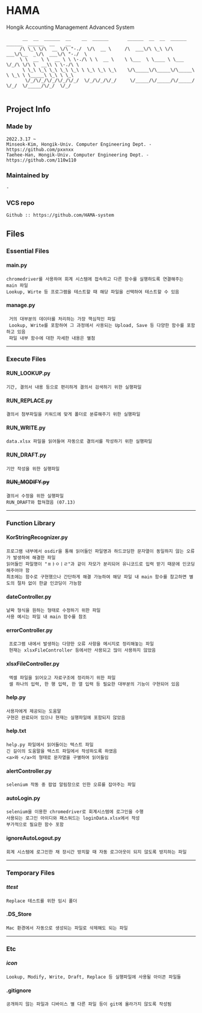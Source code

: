 # HAMA
Hongik Accounting Management Advanced System

```
	  __  __  ______  __    __  ______       ______  __  __  ______  ______  ______  __    __
	 /\ \_\ \/\  __ \/\ "-./  \/\  __ \     /\  ___\/\ \_\ \/\  ___\/\__  _\/\  ___\/\ "-./  \
	 \ \  __ \ \  __ \ \ \-./\ \ \  __ \    \ \___  \ \____ \ \___  \/_/\ \/\ \  __\\ \ \-./\ \
	  \ \_\ \_\ \_\ \_\ \_\ \ \_\ \_\ \_\    \/\_____\/\_____\/\_____\ \ \_\ \ \_____\ \_\ \ \_\
	   \/_/\/_/\/_/\/_/\/_/  \/_/\/_/\/_/     \/_____/\/_____/\/_____/  \/_/  \/_____/\/_/  \/_/
   
```

## Project Info

### Made by
	2022.3.17 ~
	Minseok-Kim, Hongik-Univ. Computer Engineering Dept. - https://github.com/pxxnxx
	Taehee-Han, Hongik-Univ. Computer Engineering Dept. - https://github.com/110w110

### Maintained by
	-

### VCS repo
	Github :: https://github.com/HAMA-system

## Files

### Essential Files
 
####  **main.py**
  	chromedriver를 사용하여 회계 시스템에 접속하고 다른 함수를 실행하도록 연결해주는 main 파일
  	Lookup, Wirte 등 프로그램을 테스트할 때 해당 파일을 선택하여 테스트할 수 있음
 
####  **manage.py**
	 거의 대부분의 데이터를 처리하는 가장 핵심적인 파일
	 Lookup, Write를 포함하여 그 과정에서 사용되는 Upload, Save 등 다양한 함수를 포함하고 있음
	 파일 내부 함수에 대한 자세한 내용은 별첨

---
### Execute Files

#### **RUN_LOOKUP.py**
   	기간, 결의서 내용 등으로 편리하게 결의서 검색하기 위한 실행파일
  
#### **RUN_REPLACE.py**
   	결의서 첨부파일을 키워드에 맞게 폴더로 분류해주기 위한 실행파일
  
#### **RUN_WRITE.py**
   	data.xlsx 파일을 읽어들여 자동으로 결의서를 작성하기 위한 실행파일
  
#### **RUN_DRAFT.py**
   	기안 작성을 위한 실행파일
  
####  ~~RUN_MODIFY.py~~
   	결의서 수정을 위한 실행파일
   	RUN_DRAFT와 합쳐졌음 (07.13)
  
---
### Function Library
  
####  KorStringRecognizer.py
   	프로그램 내부에서 osdir을 통해 읽어들인 파일명과 하드코딩한 문자열이 동일하지 않는 오류가 발생하여 해결한 파일
   	읽어들인 파일명이 "ㅍㅏㅇㅣㄹ"과 같이 자모가 분리되어 유니코드로 입력 받기 때문에 인코딩해주어야 함
   	최초에는 함수로 구현했으나 간단하게 해결 가능하여 해당 파일 내 main 함수를 참고하면 별도의 절차 없이 한글 인코딩이 가능함
	 
####  dateController.py
   	날짜 형식을 원하는 형태로 수정하기 위한 파일
   	사용 예시는 파일 내 main 함수를 참조

####  errorController.py
  	 프로그램 내에서 발생하는 다양한 오류 사항을 메시지로 정리해놓는 파일
  	 현재는 xlsxFileController 등에서만 사용되고 많이 사용하지 않았음
	 
####  xlsxFileController.py
	 엑셀 파일을 읽어오고 자료구조에 정리하기 위한 파일
	 셀 하나의 입력, 한 행 입력, 한 열 입력 등 필요한 대부분의 기능이 구현되어 있음
	 
####  help.py
  	사용자에게 제공되는 도움말
  	구현은 완료되어 있으나 현재는 실행파일에 포함되지 않았음
 
####  help.txt
  	help.py 파일에서 읽어들이는 텍스트 파일
  	긴 길이의 도움말을 텍스트 파일에서 작성하도록 하였음
  	<a>와 </a>의 형태로 문자열을 구별하여 읽어들임

####  alertController.py
   	selenium 작동 중 팝업 알림창으로 인한 오류를 잡아주는 파일

####  autoLogin.py
  	selenium을 이용한 chromedriver로 회계시스템에 로그인을 수행
   	사용되는 로그인 아이디와 패스워드는 loginData.xlsx에서 작성
   	부가적으로 필요한 함수 포함

####  ignoreAutoLogout.py
  	회계 시스템에 로그인한 채 장시간 방치할 때 자동 로그아웃이 되지 않도록 방지하는 파일
	
---
### Temporary Files

#### _ttest_
   	Replace 테스트를 위한 임시 폴더
  
####  .DS_Store
   	Mac 환경에서 자동으로 생성되는 파일로 삭제해도 되는 파일  
	
---
### Etc

####  _icon_
   	Lookup, Modify, Write, Draft, Replace 등 실행파일에 사용될 아이콘 파일들
  
####  .gitignore
   	공개하지 않는 파일과 디바이스 별 다른 파일 등이 git에 올라가지 않도록 작성됨


 

  
